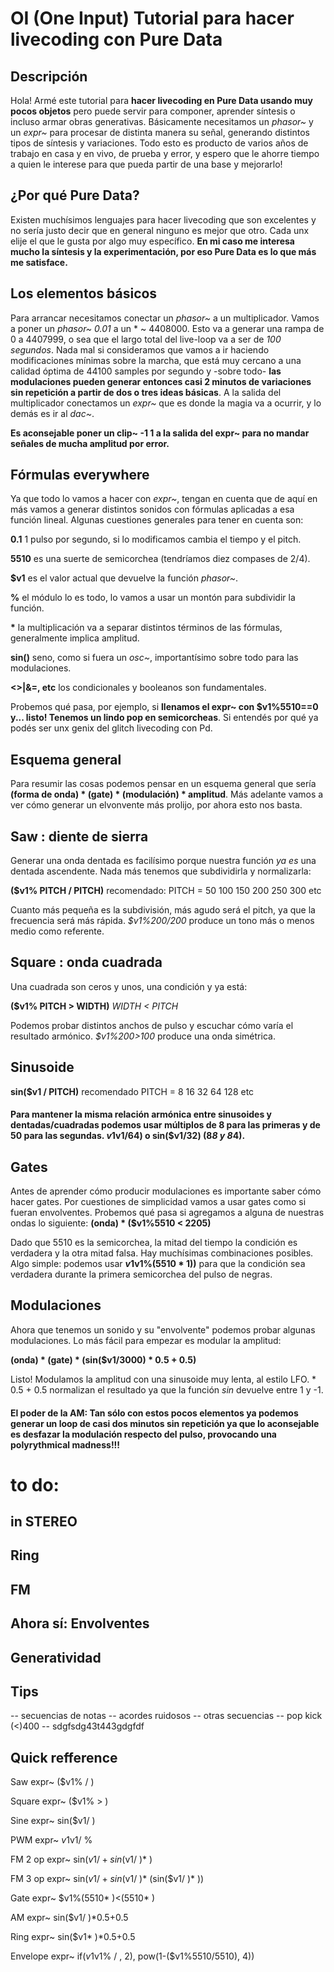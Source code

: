 # OI (One Input) Tutorial para hacer livecoding con Pure Data

## Descripción

Hola! Armé este tutorial para __hacer livecoding en Pure Data usando muy pocos objetos__ pero puede servir para componer, aprender síntesis o incluso armar obras generativas. Básicamente necesitamos un *phasor~* y un *expr~* para procesar de distinta manera su señal, generando distintos tipos de síntesis y variaciones. Todo esto es producto de varios años de trabajo en casa y en vivo, de prueba y error, y espero que le ahorre tiempo a quien le interese para que pueda partir de una base y mejorarlo!

## ¿Por qué Pure Data?

Existen muchísimos lenguajes para hacer livecoding que son excelentes y no sería justo decir que en general ninguno es mejor que otro. Cada unx elije el que le gusta por algo muy específico. __En mi caso me interesa mucho la síntesis y la experimentación, por eso Pure Data es lo que más me satisface.__ 

## Los elementos básicos

Para arrancar necesitamos conectar un *phasor~* a un multiplicador. Vamos a poner un *phasor~ 0.01* a un * ~ 4408000. Esto va a generar una rampa de 0 a 4407999, o sea que el largo total del live-loop va a ser de *100 segundos*. Nada mal si consideramos que vamos a ir haciendo modificaciones mínimas sobre la marcha, que está muy cercano a una calidad óptima de 44100 samples por segundo y -sobre todo- __las modulaciones pueden generar entonces casi 2 minutos de variaciones sin repetición a partir de dos o tres ideas básicas__. A la salida del multiplicador conectamos un *expr~* que es donde la magia va a ocurrir, y lo demás es ir al *dac~*. 

__Es aconsejable poner un clip~ -1 1 a la salida del expr~ para no mandar señales de mucha amplitud por error.__

## Fórmulas everywhere

Ya que todo lo vamos a hacer con *expr~*, tengan en cuenta que de aquí en más vamos a generar distintos sonidos con fórmulas aplicadas a esa función lineal. Algunas cuestiones generales para tener en cuenta son: 

__0.1__ 1 pulso por segundo, si lo modificamos cambia el tiempo y el pitch.

__5510__ es una suerte de semicorchea (tendríamos diez compases de 2/4).

__$v1__ es el valor actual que devuelve la función *phasor~*.

__%__ el módulo lo es todo, lo vamos a usar un montón para subdividir la función.

__*__ la multiplicación va a separar distintos términos de las fórmulas, generalmente implica amplitud.

__sin()__ seno, como si fuera un *osc~*, importantísimo sobre todo para las modulaciones.

__<>|&=, etc__ los condicionales y booleanos son fundamentales.

Probemos qué pasa, por ejemplo, si __llenamos el expr~ con $v1%5510==0 y... listo! Tenemos un lindo pop en semicorcheas__. Si entendés por qué ya podés ser unx genix del glitch livecoding con Pd.

## Esquema general

Para resumir las cosas podemos pensar en un esquema general que sería __(forma de onda) * (gate) * (modulación) * amplitud__. Más adelante vamos a ver cómo generar un elvonvente más prolijo, por ahora esto nos basta.

## Saw : diente de sierra

Generar una onda dentada es facilísimo porque nuestra función *ya es* una dentada ascendente. Nada más tenemos que subdividirla y normalizarla:

__($v1% PITCH / PITCH)__ recomendado: PITCH = 50 100 150 200 250 300 etc 

Cuanto más pequeña es la subdivisión, más agudo será el pitch, ya que la frecuencia será más rápida. *$v1%200/200* produce un tono más o menos medio como referente.

## Square : onda cuadrada

Una cuadrada son ceros y unos, una condición y ya está:

__($v1% PITCH > WIDTH)__ *WIDTH < PITCH*

Podemos probar distintos anchos de pulso y escuchar cómo varía el resultado armónico. *$v1%200>100* produce una onda simétrica.

## Sinusoide

__sin($v1 / PITCH)__ recomendado PITCH = 8 16 32 64 128 etc

#### Para mantener la misma relación armónica entre sinusoides y dentadas/cuadradas podemos usar múltiplos de 8 para las primeras y de 50 para las segundas. $v1%200/200 (50 * 4) es la misma nota que sin($v1/64) o sin($v1/32) (8*8 y 8*4). 

## Gates

Antes de aprender cómo producir modulaciones es importante saber cómo hacer gates. Por cuestiones de simplicidad vamos a usar gates como si fueran envolventes. Probemos qué pasa si agregamos a alguna de nuestras ondas lo siguiente: __(onda) * ($v1%5510 < 2205)__ 

Dado que 5510 es la semicorchea, la mitad del tiempo la condición es verdadera y la otra mitad falsa. Hay muchísimas combinaciones posibles. Algo simple: podemos usar __$v1%(%5510 * 8) < ($v1%(5510 * 1))__ para que la condición sea verdadera durante la primera semicorchea del pulso de negras.

## Modulaciones

Ahora que tenemos un sonido y su "envolvente" podemos probar algunas modulaciones. Lo más fácil para empezar es modular la amplitud:

__(onda) * (gate) * (sin($v1/3000) * 0.5 + 0.5)__

Listo! Modulamos la amplitud con una sinusoide muy lenta, al estilo LFO. * 0.5 + 0.5 normalizan el resultado ya que la función *sin* devuelve entre 1 y -1.
#### El poder de la AM: Tan sólo con estos pocos elementos ya podemos generar un loop de casi dos minutos sin repetición ya que lo aconsejable es desfazar la modulación respecto del pulso, provocando una polyrythmical madness!!!

# to do:

## in STEREO

## Ring

## FM

## Ahora sí: Envolventes

## Generatividad

## Tips

-- secuencias de notas
-- acordes ruidosos
-- otras secuencias
-- pop kick (<)400
-- sdgfsdg43t443gdgfdf

## Quick refference

Saw
expr~ ($v1%   /   )

Square
expr~ ($v1%   >   )

Sine
expr~ sin($v1/  )

PWM
expr~ $v1%   >$v1/   %

FM 2 op
expr~ sin($v1/   +sin($v1/   )*   )

FM 3 op
expr~ sin($v1/   +sin($v1/   )* (sin($v1/    )*  ))

Gate
expr~ $v1%(5510* )<(5510* )

AM
expr~ sin($v1/    )*0.5+0.5

Ring
expr~ sin($v1*    )*0.5+0.5

Envelope
expr~ if($v1%5510<  , pow($v1%  /  , 2), pow(1-($v1%5510/5510), 4))
